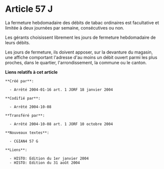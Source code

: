 # Article 57 J

La fermeture hebdomadaire des débits de tabac ordinaires est facultative et limitée à deux journées par semaine, consécutives
ou non.

Les gérants choisissent librement les jours de fermeture hebdomadaire de leurs débits.

Les jours de fermeture, ils doivent apposer, sur la devanture du magasin, une affiche comportant l'adresse d'au moins un
débit ouvert parmi les plus proches, dans le quartier, l'arrondissement, la commune ou le canton.

**Liens relatifs à cet article**

	**Créé par**:

	  - Arrêté 2004-01-16 art. 1 JORF 18 janvier 2004

	**Codifié par**:

	  - Arrêté 2004-10-08

	**Transféré par**:

	  - Arrêté 2004-10-08 art. 1 JORF 10 octobre 2004

	**Nouveaux textes**:

	  - CGIAN4 57 G

	**Liens**:

	  - HISTO: Edition du 1er janvier 2004
	  - HISTO: Edition du 31 août 2004
